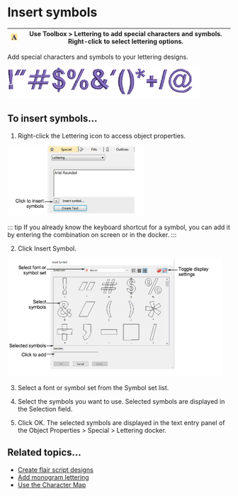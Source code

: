 # Insert symbols

| ![Lettering.png](assets/Lettering.png) | Use Toolbox > Lettering to add special characters and symbols. Right-click to select lettering options. |
| -------------------------------------- | ------------------------------------------------------------------------------------------------------- |

Add special characters and symbols to your lettering designs.

![SelectSymbols1.png](assets/SelectSymbols1.png)

## To insert symbols...

1. Right-click the Lettering icon to access object properties.

![lettering_advanced00001.png](assets/lettering_advanced00001.png)

::: tip
If you already know the keyboard shortcut for a symbol, you can add it by entering the combination on screen or in the docker.
:::

2. Click Insert Symbol.

![InsertSymbol.png](assets/InsertSymbol.png)

3. Select a font or symbol set from the Symbol set list.

4. Select the symbols you want to use. Selected symbols are displayed in the Selection field.

5. Click OK. The selected symbols are displayed in the text entry panel of the Object Properties > Special > Lettering docker.

## Related topics...

- [Create flair script designs](Create_flair_script_designs)
- [Add monogram lettering](Add_monogram_lettering)
- [Use the Character Map](Use_the_Character_Map)
